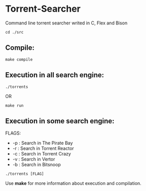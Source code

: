 Torrent-Searcher
================

Command line torrent searcher writed in C, Flex and Bison


```
cd ./src
```

Compile:
--------

```
make compile
```

Execution in all search engine:
-------------------------------

```
./torrents
```

OR

```
make run
```

Execution in some search engine:
--------------------------------

FLAGS:
- -p : Search in The Pirate Bay
- -r : Search in Torrent Reactor
- -c : Search in Torrent Crazy
- -v : Search in Vertor
- -b : Search in Bitsnoop

```
./torrents [FLAG]
```


Use **make** for more information about execution and compilation.




